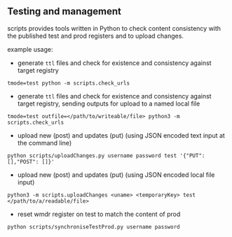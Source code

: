 ## Testing and management

scripts provides tools written in Python to check content consistency with the published test and prod registers and to upload changes.

example usage:

* generate `ttl` files and check for existence and consistency against target registry

```
tmode=test python -m scripts.check_urls
```

* generate `ttl` files and check for existence and consistency against target registry, sending outputs for upload to a named local file 

```
tmode=test outfile=</path/to/writeable/file> python3 -m scripts.check_urls
```

* upload new (post) and updates (put) (using JSON encoded text input at the command line)

```
python scripts/uploadChanges.py username password test '{"PUT": [],"POST": []}'
```

* upload new (post) and updates (put) (using JSON encoded local file input)

```
python3 -m scripts.uploadChanges <uname> <temporaryKey> test </path/to/a/readable/file>
```


* reset wmdr register on test to match the content of prod 

```
python scripts/synchroniseTestProd.py username password 
```

